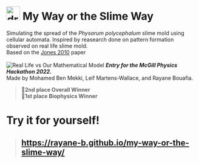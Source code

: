<h1><img src="https://cdn.pixabay.com/photo/2014/04/02/14/03/neuron-306034__340.png" alt="drawing" width="36"/> My Way or the Slime Way</h1>

Simulating the spread of the *Physarum polycephalum* slime mold using cellular automata.
Inspired by reasearch done on pattern formation observed on real life slime mold.<br/>
Based on the [Jones 2010](https://uwe-repository.worktribe.com/output/980579) paper<br/><br/>
![Real Life vs Our Mathematical Model](https://cdn.discordapp.com/attachments/898709510154227752/1039408166665982015/Screenshot_2022-11-07_171341.png)
***Entry for the McGill Physics Hackathon 2022.***<br/>
Made by Mohamed Ben Mekki, Leif Martens-Wallace, and Rayane Bouafia. <br/>
>**🥈2nd place Overall Winner**<br/>
>**🥇1st place Biophysics Winner**<br/>
# Try it for yourself!
>## https://rayane-b.github.io/my-way-or-the-slime-way/
